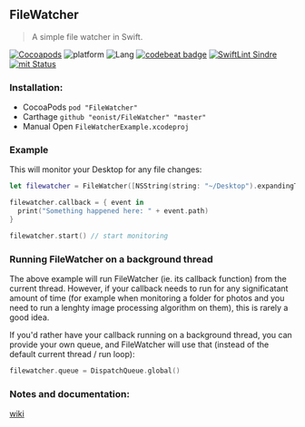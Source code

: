 ## FileWatcher

> A simple file watcher in Swift.

[![Cocoapods](https://img.shields.io/cocoapods/v/FileWatcher.svg)](https://cocoapods.org/pods/FileWatcher)
![platform](https://img.shields.io/badge/Platform-macOS-blue.svg)
![Lang](https://img.shields.io/badge/Language-Swift%205.0-orange.svg)
[![codebeat badge](https://codebeat.co/badges/041905ca-d1a9-4090-81b1-564282200af4)](https://codebeat.co/projects/github-com-eonist-filewatcher-master)
[![SwiftLint Sindre](https://img.shields.io/badge/SwiftLint-Sindre-hotpink.svg)](https://github.com/sindresorhus/swiftlint-sindre)
[![mit Status](https://img.shields.io/badge/License-MIT-brightgreen.svg)](https://opensource.org/licenses/MIT)

### Installation:
- CocoaPods `pod "FileWatcher"`
- Carthage `github "eonist/FileWatcher" "master"`
- Manual Open `FileWatcherExample.xcodeproj`

### Example
This will monitor your Desktop for any file changes:

```swift
let filewatcher = FileWatcher([NSString(string: "~/Desktop").expandingTildeInPath])

filewatcher.callback = { event in
  print("Something happened here: " + event.path)
}

filewatcher.start() // start monitoring
```

### Running FileWatcher on a background thread
The above example will run FileWatcher (ie. its callback function) from the current thread. However, if your callback needs to run for any significatant amount of time (for example when monitoring a folder for photos and you need to run a lenghty image processing algorithm on them), this is rarely a good idea.

If you'd rather have your callback running on a background thread, you can provide your own queue, and FileWatcher will use that (instead of the default current thread / run loop):

```swift
filewatcher.queue = DispatchQueue.global()
```

### Notes and documentation:
[wiki](https://github.com/eonist/FileWatcher/wiki)  
